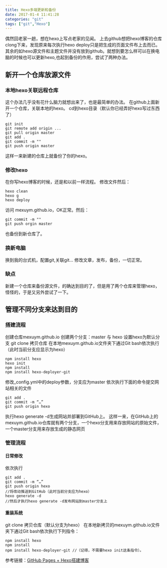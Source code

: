 ```yaml
---
title: Hexo多端更新和备份
date: 2017-01-4 11:41:28
categories: "git"
tags: ["git","Hexo"]
---
```



偶然回老家一趟，想在hexo上写点老家的见闻。
上去github想把hexo博客的仓库clong下来，发现原来每次执行hexo deploy只是把生成的页面文件布上去而已。其余的如hexo源文件和主题文件并没有放到github。就想到要怎么样可以在换电脑的时候也可以更新hexo,也起到备份的作用，尝试了两种办法。

## 新开一个仓库放源文件
### 本地hexo关联远程仓库
这个办法几乎没有花什么脑力就想出来了，也是最简单的办法。
在github上面新开一个仓库，关联本地的hexo。
cd到hexo目录（默认你已经弄好hexo写过东西了）
<!--more-->
```
git init
git remote add origin ...
git pull origin master 
git add .
git commit -m ""
git push origin master
```
这样一来新建的仓库上就备份了你的hexo。

### 修改hexo
在你写hexo博客的时候，还是和以前一样流程。
修改文件然后：

```
hexo clean
hexo g
hexo deploy
```
访问 mexuym.github.io，OK正常。然后：

```
git commit -m ""
git push orgin master
```
也备份到新仓库了。

### 换新电脑
换到我的台式机，配置git,关联git...
修改文章，发布，备份，一切正常。

### 缺点
新建一个仓库来备份源文件，的确达到目的了，但是用了两个仓库来管理hexo，怪怪的，于是又另外尝试了一下。


## 管理不同分支来达到目的
### 搭建流程
创建仓库mexuym.github.io
创建两个分支：master 与 hexo
设置hexo为默认分支
git clone 拷贝仓库
在本地mexuym.github.io文件夹下通过Git bash依次执行（此时当前分支应显示为hexo）

```
npm install hexo
hexo init
npm install
npm install hexo-deployer-git
```

修改_config.yml中的deploy参数，分支应为master
依次执行下面的命令提交网站相关的文件
```
git add .
git commit -m “…”
git push origin hexo
```
执行hexo generate -d生成网站并部署到GitHub上。
这样一来，在GitHub上的mexuym.github.io仓库就有两个分支，一个hexo分支用来存放网站的原始文件，一个master分支用来存放生成的静态网页

### 管理流程
#### 日常修改
依次执行
```
git add .
git commit -m “…”
git push origin hexo
//将改动推送到GitHub（此时当前分支应为hexo）
hexo generate -d
//然后才执行hexo generate -d发布网站到master分支上
```
#### 重装系统
git clone 拷贝仓库（默认分支为hexo）
在本地新拷贝的mexuym.github.io文件夹下通过Git bash依次执行下列指令：
```
npm install hexo
npm install
npm install hexo-deployer-git //（记得，不需要hexo init这条指令）。
```

参考链接：[GitHub Pages + Hexo搭建博客](http://crazymilk.github.io/2015/12/28/GitHub-Pages-Hexo搭建博客/#more)
